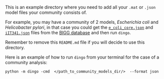 This is an example directory where you need to add all your `.mat` or `.json` model files 
your community consists of. 

For example, you may have a community of 2 models, *Escherichia coli* and *Helicobacter pylori*, 
in that case you could get the [`e_coli_core.json`](http://bigg.ucsd.edu/models/e_coli_core) and 
[`iIT341.json`](http://bigg.ucsd.edu/models/iIT341) files from the [BIGG database](http://bigg.ucsd.edu/models)
and then run `dingo`. 

Remember to remove this `README.md` file if you will decide to use this directory. 

Here is an example of how to run `dingo` from your terminal for the case of a community analysis:

```bash=
python -m dingo -cmd  </path_to_community_models_dir/>  --format json
```



